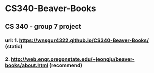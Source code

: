 # CS340-Beaver-Books
## CS 340 - group 7 project

### url: 1. https://wnsgur4322.github.io/CS340-Beaver-Books/ (static)
###      2. http://web.engr.oregonstate.edu/~jeongju/beaver-books/about.html (recommend)
 
